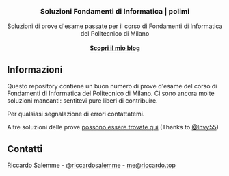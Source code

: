 
<br/>
<div align="center">

<h3 align="center">Soluzioni Fondamenti di Informatica | polimi</h3>
<p align="center">
    Soluzioni di prove d'esame passate per il corso di Fondamenti di Informatica del Politecnico di Milano
<br/>
<br/>
<a href="https://riccardo.top"><strong>Scopri il mio blog</strong></a>
<br/>

</p>
</div>

## Informazioni

Questo repository contiene un buon numero di prove d'esame del corso di Fondamenti di Informatica del Politecnico di Milano.
Ci sono ancora molte soluzioni mancanti: sentitevi pure liberi di contribuire.

Per qualsiasi segnalazione di errori contattatemi.

Altre soluzioni delle prove [possono essere trovate qui](https://github.com/Invy55/tde-082746) (Thanks to [@Invy55](https://github.com/Invy55))

## Contatti

Riccardo Salemme - [@riccardosalemme](http://linkedin.com/in/riccardosalemme/) - me@riccardo.top

